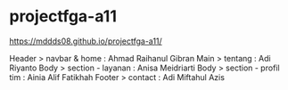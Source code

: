 # projectfga-a11
https://mddds08.github.io/projectfga-a11/

Header > navbar & home : Ahmad Raihanul Gibran
Main > tentang  : Adi Riyanto
Body > section - layanan : Anisa Meidriarti
Body > section - profil tim : Ainia Alif Fatikhah
Footer > contact : Adi Miftahul Azis
